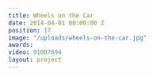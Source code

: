 ```yaml
---
title: Wheels on the Car
date: 2014-04-01 00:00:00 Z
position: 17
image: "/uploads/wheels-on-the-car.jpg"
awards: 
video: 91007694
layout: project
---
```


